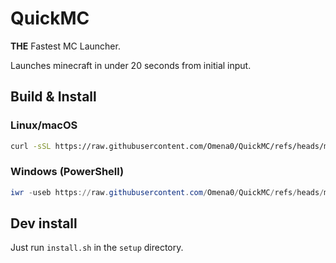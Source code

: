 
# QuickMC

**THE** Fastest MC Launcher.

Launches minecraft in under 20 seconds from initial input.

## Build & Install

### Linux/macOS

```bash
curl -sSL https://raw.githubusercontent.com/Omena0/QuickMC/refs/heads/master/setup.sh | bash
```

### Windows (PowerShell)

```powershell
iwr -useb https://raw.githubusercontent.com/Omena0/QuickMC/refs/heads/master/setup.cmd | iex
```

## Dev install

Just run `install.sh` in the `setup` directory.
